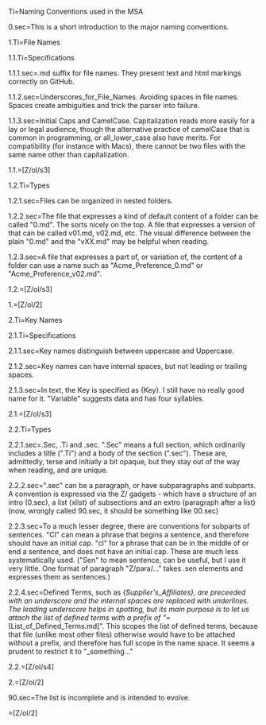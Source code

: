 Ti=Naming Conventions used in the MSA

0.sec=This is a short introduction to the major naming conventions.

1.Ti=File Names

1.1.Ti=Specifications

1.1.1.sec=.md suffix for file names.  They present text and html markings correctly on GitHub.

1.1.2.sec=Underscores_for_File_Names.  Avoiding spaces in file names.  Spaces create ambiguities and trick the parser into failure.

1.1.3.sec=Initial Caps and CamelCase.  Capitalization reads more easily for a lay or legal audience, though the alternative practice of camelCase that is common in programming, or all_lower_case also have merits.  For compatibility (for instance with Macs), there cannot be two files with the same name other than capitalization.

1.1.=[Z/ol/s3]
  
1.2.Ti=Types

1.2.1.sec=Files can be organized in nested folders.

1.2.2.sec=The file that expresses a kind of default content of a folder can be called "0.md".  The sorts nicely on the top.  A file that expresses a version of that can be called v01.md, v02.md, etc.  The visual difference between the plain "0.md" and the "vXX.md" may be helpful when reading.  

1.2.3.sec=A file that expresses a part of, or variation of, the content of a folder can use a name such as "Acme_Preference_0.md" or "Acme_Preference_v02.md".

1.2.=[Z/ol/s3]

1.=[Z/ol/2]
  
2.Ti=Key Names

2.1.Ti=Specifications

2.1.1.sec=Key names distinguish between uppercase and Uppercase. 

2.1.2.sec=Key names can have internal spaces, but not leading or trailing spaces.

2.1.3.sec=In text, the Key is specified as {Key}.  I still have no really good name for it.  "Variable" suggests data and has four syllables.

2.1.=[Z/ol/s3]
  
2.2.Ti=Types

2.2.1.sec=.Sec, .Ti and .sec.  ".Sec" means a full section, which ordinarily includes a title (".Ti") and a body of the section (".sec").  These are, admittedly, terse and initially a bit opaque, but they stay out of the way when reading, and are unique. 

2.2.2.sec=".sec" can be a paragraph, or have subparagraphs and subparts.  A convention is expressed via the Z/ gadgets - which have a structure of an intro (0.sec), a list (xlist) of subsections and an extro (paragraph after a list) (now, wrongly called 90.sec, it should be something like 00.sec)   

2.2.3.sec=To a much lesser degree, there are conventions for subparts of sentences.  "Cl" can mean a phrase that begins a sentence, and therefore should have an initial cap.  "cl" for a phrase that can be in the middle of or end a sentence, and does not have an initial cap.  These are much less systematically used.  ("Sen" to mean sentence, can be useful, but I use it very little.  One format of paragraph "Z/para/..." takes .sen elements and expresses them as sentences.)

2.2.4.sec=Defined Terms, such as {_Supplier's_Affiliates}, are preceeded with an underscore and the internal spaces are replaced with underlines.  The leading underscore helps in spotting, but its main purpose is to let us attach the list of defined terms with a prefix of "_=[List_of_Defined_Terms.md]".  This scopes the list of defined terms, because that file (unlike most other files) otherwise would have to be attached without a prefix, and therefore has full scope in the name space.  It seems a prudent to restrict it to "_something..."
 
2.2.=[Z/ol/s4] 

2.=[Z/ol/2]

90.sec=The list is incomplete and is intended to evolve.

=[Z/ol/2]